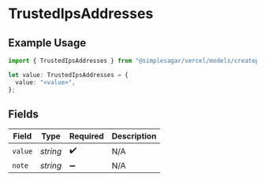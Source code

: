 # TrustedIpsAddresses

## Example Usage

```typescript
import { TrustedIpsAddresses } from "@simplesagar/vercel/models/createprojectop.js";

let value: TrustedIpsAddresses = {
  value: "<value>",
};
```

## Fields

| Field              | Type               | Required           | Description        |
| ------------------ | ------------------ | ------------------ | ------------------ |
| `value`            | *string*           | :heavy_check_mark: | N/A                |
| `note`             | *string*           | :heavy_minus_sign: | N/A                |
